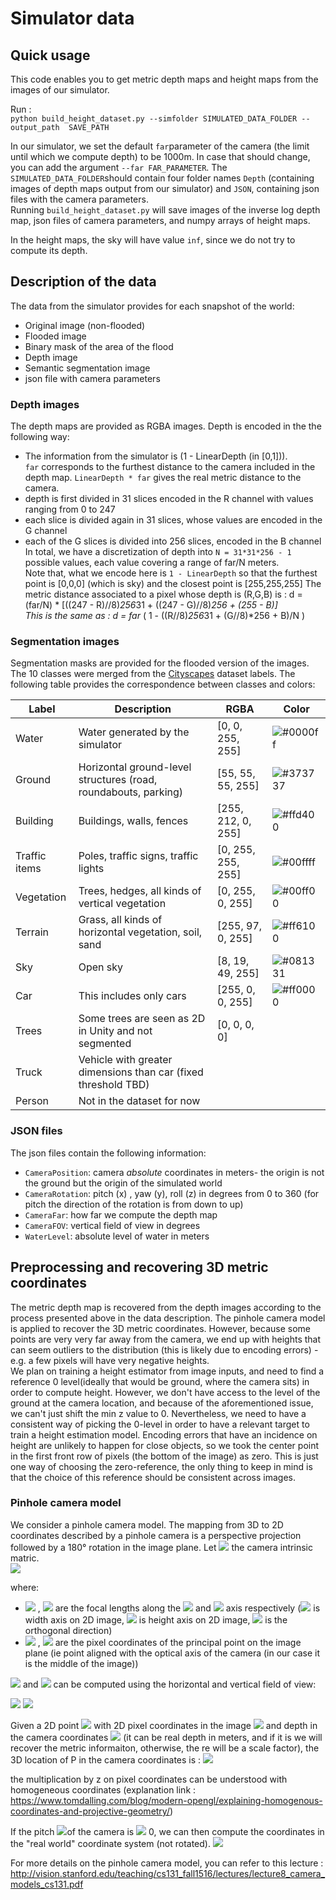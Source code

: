 # Simulator data

## Quick usage

This code enables you to get metric depth maps and height maps from the images of our simulator.   

Run :  
`python build_height_dataset.py --simfolder SIMULATED_DATA_FOLDER --output_path  SAVE_PATH`

In our simulator, we set the default `far`parameter of the camera (the limit until which we compute depth) to be 1000m. In case that should change, you can add the argument `--far FAR_PARAMETER`. 
The `SIMULATED_DATA_FOLDER`should contain four folder names `Depth` (containing images of depth maps output from our simulator) and `JSON`, containing json files with the camera parameters.  
Running `build_height_dataset.py` will save images of the inverse log depth map, json files of camera parameters,  and numpy arrays of height maps. 

In the height maps, the sky will have value `inf`, since we do not try to compute its depth.


## Description of the data
The data from the simulator provides for each snapshot of the world: 
- Original image (non-flooded)
- Flooded image 
- Binary mask of the area of the flood
- Depth image
- Semantic segmentation image
- json file with camera parameters

### Depth images

The depth maps are provided as RGBA images. Depth is encoded in the the following way: 
 - The information from the simulator is (1 - LinearDepth (in [0,1])).   
 `far` corresponds to the furthest distance to the camera included in the depth map. 
        `LinearDepth * far` gives the real metric distance to the camera. 
- depth is first divided in 31 slices encoded in the R channel with values ranging from 0 to 247 
- each slice is divided again in 31 slices, whose values are encoded in the G channel
- each of the G slices is divided into 256 slices, encoded in the B channel
    In total, we have a discretization of depth into `N = 31*31*256 - 1` possible values, each value covering a range of 
    far/N meters.   
    Note that, what we encode here is  `1 - LinearDepth` so that the furthest point is [0,0,0] (which is sky) 
    and the closest point is [255,255,255] 
    The metric distance associated to a pixel whose depth is (R,G,B) is : 
    d = (far/N) * [((247 - R)//8)*256*31 + ((247 - G)//8)*256 + (255 - B)]  
    This is the same as :
    d = far* ( 1 - ((R//8)*256*31 + (G//8)*256 + B)/N )
      

### Segmentation images 
Segmentation masks are provided for the flooded version of the images. The 10 classes were merged from the [Cityscapes](https://www.cityscapes-dataset.com/) dataset labels. 
The following table provides the correspondence between classes and colors: 

 
| Label | Description |  RGBA | Color |  
| ----- | ----- | ----- | ----- | 
| Water|Water generated by the simulator    |[0, 0, 255, 255] |![#0000ff](https://placehold.it/15/0000ff/000000?text=+)
|Ground|Horizontal ground-level structures (road, roundabouts, parking)  |[55, 55, 55, 255] |![#373737](https://placehold.it/15/373737/000000?text=+)
| Building|Buildings, walls, fences| [255, 212, 0, 255]|![#ffd400](https://placehold.it/15/ffd400/000000?text=+)
|Traffic items| Poles, traffic signs, traffic lights | [0, 255, 255, 255]|![#00ffff](https://placehold.it/15/00ffff/000000?text=+)
|Vegetation| Trees, hedges, all kinds of vertical vegetation | [0, 255, 0, 255]|![#00ff00](https://placehold.it/15/00ff00/000000?text=+)
|Terrain| Grass, all kinds of horizontal vegetation, soil, sand | [255, 97, 0, 255] | ![#ff6100](https://placehold.it/15/ff6100/000000?text=+)
|Sky| Open sky | [8, 19, 49, 255] | ![#081331](https://placehold.it/15/081331/000000?text=+)
|Car| This includes only cars | [255, 0, 0, 255] | ![#ff0000](https://placehold.it/15/ff0000/000000?text=+)
|Trees| Some trees are seen as 2D in Unity and not segmented |  [0, 0, 0, 0]
|Truck| Vehicle with greater dimensions  than car (fixed threshold TBD)
|Person| Not in the dataset for now| 

 <!--- Note: figure out the Tree labels, since this may introduce noise in the training --->

### JSON files

The json files contain the following information:
- `CameraPosition`: camera *absolute* coordinates  in meters- the origin is not the ground but the origin of the simulated world
- `CameraRotation`: pitch (x) , yaw (y), roll (z) in degrees from 0 to 360 (for pitch the direction of the rotation is from down to up)
- `CameraFar`: how far we compute the depth map 
- `CameraFOV`: vertical field of view in degrees
- `WaterLevel`: absolute level of water in meters

## Preprocessing and recovering 3D metric coordinates

The metric depth map is recovered from the depth images according to the process presented above in the data description.
The pinhole camera model is applied to recover the 3D metric coordinates. 
However, because some points are very very far away from the camera, we end up with heights that can seem outliers to the distribution (this is likely due to encoding errors) - e.g. a few pixels will have very negative heights.  
We plan on training a height estimator from image inputs, and need to find a reference 0 level(ideally that would be ground, where the camera sits) in order to compute height.
 However, we don't have access to the level of the ground at the camera location, and because of the aforementioned issue, we can't just shift the min z value to 0. 
 Nevertheless, we need to have a consistent way of picking the 0-level in order to have a relevant target to train a height estimation model. Encoding errors that have an incidence on height are unlikely to happen for close objects, so we took the center point in the first front row of pixels (the bottom of the image) as zero. 
 This is just one way of choosing the zero-reference, the only thing to keep in mind is that the choice of this reference should be consistent across images.
 


### Pinhole camera model
 We consider a pinhole camera model. 
The mapping from 3D to 2D coordinates described by a pinhole camera is a perspective projection followed by a 180° rotation in the image plane.
Let <img src = " https://latex.codecogs.com/gif.latex?$K_c$"> the camera intrinsic matric.  
<img src = "https://latex.codecogs.com/gif.latex?$$\mathbf{K_c}&space;=&space;\left[\begin{array}&space;{rrr}f_x&space;&&space;0&space;&&space;c_x&space;\\&space;0&space;&&space;f_y&space;&&space;c_y&space;\\&space;0&space;&&space;0&space;&&space;1&space;\end{array}\right]&space;$$">  

where:  

- <img src = "https://latex.codecogs.com/gif.latex?%24%24%20f_x%20%24%24"> , <img src = "https://latex.codecogs.com/gif.latex?%24%24%20f_y%20%24%24">  are the focal lengths along the <img src = "https://latex.codecogs.com/gif.latex?$x$"> and <img src = "https://latex.codecogs.com/gif.latex?$y$"> axis respectively (<img src = "https://latex.codecogs.com/gif.latex?$x$"> is width axis on 2D image, <img src = "https://latex.codecogs.com/gif.latex?$y$"> is height axis on 2D image, <img src = "https://latex.codecogs.com/gif.latex?$z$"> is the orthogonal direction)
- <img src = "https://latex.codecogs.com/gif.latex?%24%24%20c_x%20%24%24"> , <img src = "https://latex.codecogs.com/gif.latex?%24%24%20c_y%20%24%24">  are the pixel coordinates of the principal point on the image plane (ie point aligned with the optical axis of the camera (in our case it is the middle of the image))  

<img src = "https://latex.codecogs.com/gif.latex?%24%24%20f_x%20%24%24"> and <img src = https://latex.codecogs.com/gif.latex?%24%24%20f_y%20%24%24$> can be computed using the horizontal and vertical field of view:  

<img src = "https://latex.codecogs.com/gif.latex?%24%24%20f_x%20%3D%20%5Cdfrac%7Bc_x%7D%7B%5Ctan%20%28FOV_x%20/2%29%7D%24%24"> 
<img src = "https://latex.codecogs.com/gif.latex?%24%24%20f_y%20%3D%20%5Cdfrac%7Bc_y%7D%7B%5Ctan%20%28FOV_y%20/2%29%7D%24%24">

Given a 2D point <img src = " https://latex.codecogs.com/gif.latex?$P$"> with 2D pixel coordinates in the image <img src = " https://latex.codecogs.com/gif.latex?$(u,v)$"> and depth in the camera coordinates <img src = " https://latex.codecogs.com/gif.latex?$z$"> (it can be real depth in meters, and if it is we will recover the metric informaiton, otherwise, the re will be a scale factor), the 3D location of P in the camera coordinates is : 
<img src = "https://latex.codecogs.com/gif.latex?$$&space;\left[\begin{array}&space;{r}x\\&space;y&space;\\&space;z&space;\end{array}\right]&space;=&space;K_c^{-1}&space;\left[\begin{array}&space;{r}uz\\&space;vz&space;\\&space;z&space;\end{array}\right]&space;$$"> 

the multiplication by z on pixel coordinates can be understood with homogeneous coordinates (explanation link : https://www.tomdalling.com/blog/modern-opengl/explaining-homogenous-coordinates-and-projective-geometry/)


If the pitch <img src = " https://latex.codecogs.com/gif.latex?$\epsilon$">of the camera is <img src = " https://latex.codecogs.com/gif.latex?$\neq$"> 0, we can then compute the coordinates in the "real world" coordinate system (not rotated). 
<img src ="https://latex.codecogs.com/gif.latex?$$\left[\begin{array}&space;{r}x'\\&space;y'&space;\\&space;z'&space;\end{array}\right]&space;=&space;\left[\begin{array}&space;{rrr}1&space;&&space;0&space;&&space;0&space;\\&space;0&space;&&space;cos(-\epsilon)&space;&&space;-sin(-\epsilon)&space;\\&space;0&space;&&space;sin(-\epsilon)&space;&&space;cos(-\epsilon)&space;\end{array}\right]&space;\left[\begin{array}&space;{r}x\\&space;y&space;\\&space;z&space;\end{array}\right]&space;$$"> 

For more details on the pinhole camera model, you can refer to this lecture : http://vision.stanford.edu/teaching/cs131_fall1516/lectures/lecture8_camera_models_cs131.pdf
